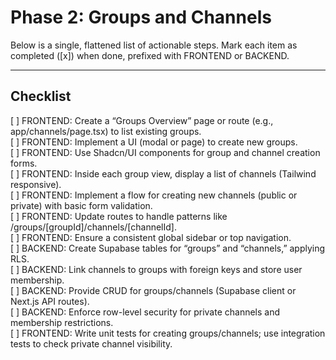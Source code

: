 # Phase 2: Groups and Channels

Below is a single, flattened list of actionable steps. Mark each item as completed ([x]) when done, prefixed with FRONTEND or BACKEND.

---

## Checklist

[ ] FRONTEND: Create a “Groups Overview” page or route (e.g., app/channels/page.tsx) to list existing groups.  
[ ] FRONTEND: Implement a UI (modal or page) to create new groups.  
[ ] FRONTEND: Use Shadcn/UI components for group and channel creation forms.  
[ ] FRONTEND: Inside each group view, display a list of channels (Tailwind responsive).  
[ ] FRONTEND: Implement a flow for creating new channels (public or private) with basic form validation.  
[ ] FRONTEND: Update routes to handle patterns like /groups/[groupId]/channels/[channelId].  
[ ] FRONTEND: Ensure a consistent global sidebar or top navigation.  
[ ] BACKEND: Create Supabase tables for “groups” and “channels,” applying RLS.  
[ ] BACKEND: Link channels to groups with foreign keys and store user membership.  
[ ] BACKEND: Provide CRUD for groups/channels (Supabase client or Next.js API routes).  
[ ] BACKEND: Enforce row-level security for private channels and membership restrictions.  
[ ] FRONTEND: Write unit tests for creating groups/channels; use integration tests to check private channel visibility.  